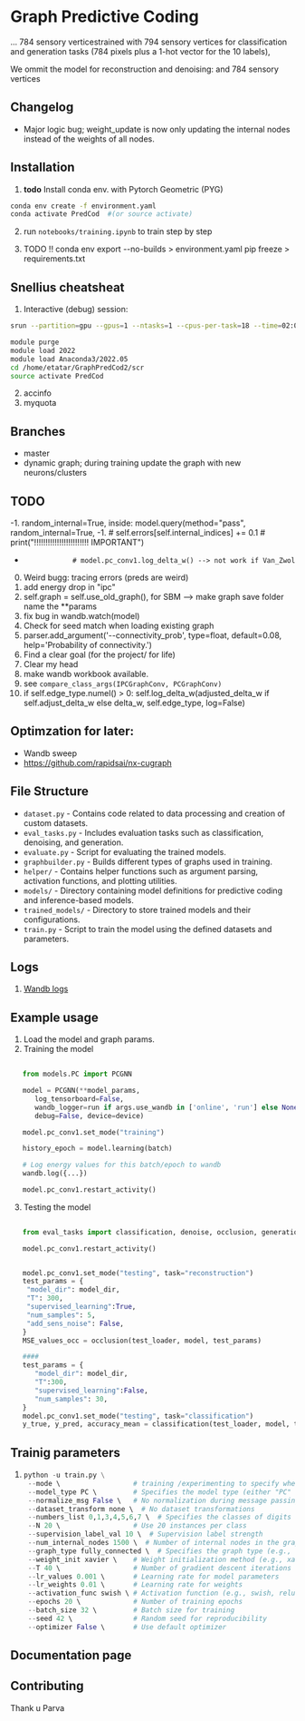 # Graph Predictive Coding

...
784 sensory verticestrained with 794 sensory vertices for classification
and generation tasks (784 pixels plus a 1-hot vector for the 10 labels),

We ommit the model for reconstruction and denoising: 
and 784 sensory vertices

## Changelog
- Major logic bug; weight_update is now only updating the internal nodes instead of the weights of all nodes.



## Installation
1. **todo** Install conda env. with Pytorch Geometric (PYG)
```bash
conda env create -f environment.yaml
conda activate PredCod  #(or source activate)
```
2. run `notebooks/training.ipynb` to train step by step   

3. TODO !!
conda env export --no-builds > environment.yaml
pip freeze > requirements.txt


## Snellius cheatsheat 

1. Interactive (debug) session: 
```bash
srun --partition=gpu --gpus=1 --ntasks=1 --cpus-per-task=18 --time=02:00:00 --pty bash -i

module purge
module load 2022
module load Anaconda3/2022.05
cd /home/etatar/GraphPredCod2/scr
source activate PredCod
```
2. accinfo
3. myquota


## Branches
- master
- dynamic graph; during training update the graph with new neurons/clusters

## TODO


-1. random_internal=True, inside:
model.query(method="pass", 
         random_internal=True,
-1. 
        # self.errors[self.internal_indices] += 0.1
        # print("!!!!!!!!!!!!!!!!!!!!!!!! IMPORTANT")    

-                 # model.pc_conv1.log_delta_w() --> not work if Van_Zwol
0. Weird bugg: tracing errors (preds are weird)
0. add energy drop in "ipc"
0. self.graph = self.use_old_graph(), for SBM --> make graph save folder name the **params
0. fix bug in wandb.watch(model)
0. Check for seed match when loading existing graph 
1. parser.add_argument('--connectivity_prob', type=float, default=0.08, help='Probability of connectivity.')
2. Find a clear goal (for the project/ for life) 
3. Clear my head
4. make wandb workbook available. 
5. see `compare_class_args(IPCGraphConv, PCGraphConv)` 
6. 
   if self.edge_type.numel() > 0:
      self.log_delta_w(adjusted_delta_w if self.adjust_delta_w else delta_w, self.edge_type, log=False)
      

## Optimzation for later:
- Wandb sweep
- https://github.com/rapidsai/nx-cugraph 

## File Structure

- `dataset.py` - Contains code related to data processing and creation of custom datasets.
- `eval_tasks.py` - Includes evaluation tasks such as classification, denoising, and generation.
- `evaluate.py` - Script for evaluating the trained models.
- `graphbuilder.py` - Builds different types of graphs used in training.
- `helper/` - Contains helper functions such as argument parsing, activation functions, and plotting utilities.
- `models/` - Directory containing model definitions for predictive coding and inference-based models.
- `trained_models/` - Directory to store trained models and their configurations.
- `train.py` - Script to train the model using the defined datasets and parameters.


## Logs

1. [Wandb logs](https://wandb.ai/etatar-atdamen/PredCod?nw=nwuseretataratdamen)

## Example usage 


1. Load the model and graph params.
2. Training the model 
```python
              
   from models.PC import PCGNN

   model = PCGNN(**model_params,   
      log_tensorboard=False,
      wandb_logger=run if args.use_wandb in ['online', 'run'] else None,
      debug=False, device=device)

   model.pc_conv1.set_mode("training")

   history_epoch = model.learning(batch)

   # Log energy values for this batch/epoch to wandb
   wandb.log({...})

   model.pc_conv1.restart_activity()
   ```
3. Testing the model
```python
              
   from eval_tasks import classification, denoise, occlusion, generation #, reconstruction

   model.pc_conv1.restart_activity()


   model.pc_conv1.set_mode("testing", task="reconstruction")
   test_params = {
    "model_dir": model_dir,
    "T": 300,
    "supervised_learning":True, 
    "num_samples": 5,
    "add_sens_noise": False,
   }
   MSE_values_occ = occlusion(test_loader, model, test_params)

   #### 
   test_params = {
      "model_dir": model_dir,
      "T":300,
      "supervised_learning":False, 
      "num_samples": 30,
   }
   model.pc_conv1.set_mode("testing", task="classification")
   y_true, y_pred, accuracy_mean = classification(test_loader, model, test_params)

   ```


## Trainig parameters
1. ```python              
   python -u train.py \
    --mode \                  # training /experimenting to specify where to store the model,  
    --model_type PC \         # Specifies the model type (either "PC" or "IPC")
    --normalize_msg False \   # No normalization during message passing
    --dataset_transform none \  # No dataset transformations
    --numbers_list 0,1,3,4,5,6,7 \  # Specifies the classes of digits to be used
    --N 20 \                  # Use 20 instances per class
    --supervision_label_val 10 \  # Supervision label strength
    --num_internal_nodes 1500 \  # Number of internal nodes in the graph
    --graph_type fully_connected \  # Specifies the graph type (e.g., fully connected)
    --weight_init xavier \    # Weight initialization method (e.g., xavier, uniform)
    --T 40 \                  # Number of gradient descent iterations
    --lr_values 0.001 \       # Learning rate for model parameters
    --lr_weights 0.01 \       # Learning rate for weights
    --activation_func swish \ # Activation function (e.g., swish, relu, tanh)
    --epochs 20 \             # Number of training epochs
    --batch_size 32 \         # Batch size for training
    --seed 42 \               # Random seed for reproducibility
    --optimizer False \       # Use default optimizer
   ```

## Documentation page


## Contributing

Thank u Parva

